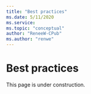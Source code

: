 ```yaml
---
title: "Best practices"
ms.date: 5/11/2020
ms.service: 
ms.topic: "conceptual"
author: "ReneeW-CPub"
ms.author: "renwe"
---
```


# Best practices

This page is under construction.